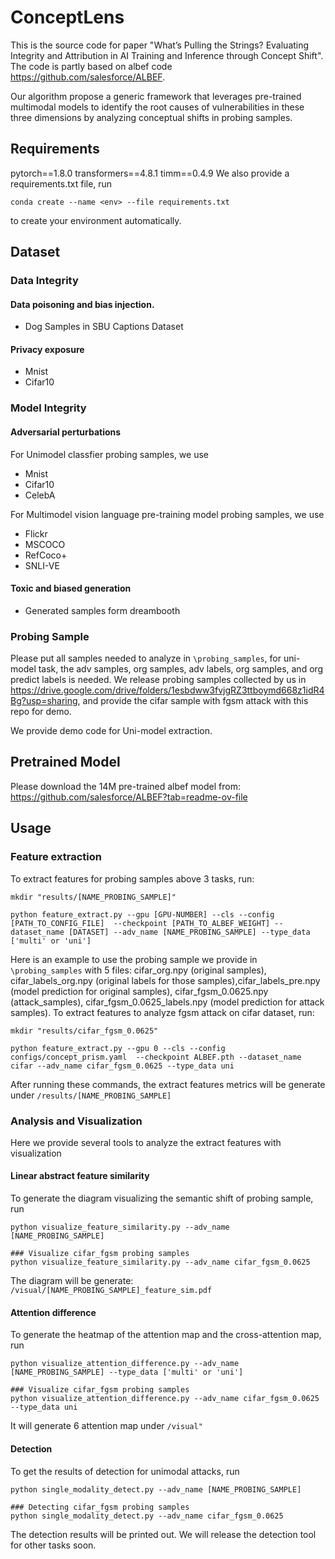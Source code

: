 # ConceptLens
This is the source code for paper "What’s Pulling the Strings? Evaluating Integrity and Attribution in AI Training and Inference through Concept Shift". The code is partly based on albef code https://github.com/salesforce/ALBEF.

Our algorithm propose a generic framework that leverages pre-trained multimodal models to identify the root causes of vulnerabilities in these three dimensions by analyzing conceptual shifts in probing samples. 

## Requirements
pytorch==1.8.0
transformers==4.8.1
timm==0.4.9
We also provide a requirements.txt file, run 
```
conda create --name <env> --file requirements.txt
```
to create your environment automatically.

## Dataset
### Data Integrity
#### Data poisoning and bias injection.
- Dog Samples in SBU Captions Dataset
  
#### Privacy exposure
- Mnist
- Cifar10

### Model Integrity
#### Adversarial perturbations
For Unimodel classfier probing samples, we use
- Mnist
- Cifar10
- CelebA

For Multimodel vision language pre-training model probing samples, we use
- Flickr
- MSCOCO
- RefCoco+
- SNLI-VE

#### Toxic and biased generation
- Generated samples form dreambooth

### Probing Sample 
Please put all samples needed to analyze in ```\probing_samples```, for uni-model task, the adv samples, org samples, adv labels, org samples, and org predict labels is needed. We release probing samples collected by us in https://drive.google.com/drive/folders/1esbdww3fvjgRZ3ttboymd668z1idR4Bg?usp=sharing, and provide the cifar sample with fgsm attack with this repo for demo.

We provide demo code for Uni-model extraction. 



## Pretrained Model 
Please download the 14M pre-trained albef model from: https://github.com/salesforce/ALBEF?tab=readme-ov-file

## Usage
### Feature extraction
To extract features for probing samples above 3 tasks, run: 
```
mkdir "results/[NAME_PROBING_SAMPLE]"

python feature_extract.py --gpu [GPU-NUMBER] --cls --config [PATH_TO_CONFIG_FILE]  --checkpoint [PATH_TO_ALBEF_WEIGHT] --dataset_name [DATASET] --adv_name [NAME_PROBING_SAMPLE] --type_data ['multi' or 'uni']
```

Here is an example to use the probing sample we provide in  ```\probing_samples``` with 5 files:  cifar_org.npy (original samples), cifar_labels_org.npy (original labels for those samples),cifar_labels_pre.npy (model prediction for original samples),  cifar_fgsm_0.0625.npy (attack_samples), cifar_fgsm_0.0625_labels.npy (model prediction for attack samples). To extract features to analyze fgsm attack on cifar dataset, run:
```
mkdir "results/cifar_fgsm_0.0625"

python feature_extract.py --gpu 0 --cls --config configs/concept_prism.yaml  --checkpoint ALBEF.pth --dataset_name cifar --adv_name cifar_fgsm_0.0625 --type_data uni
```

After running these commands, the extract features metrics will be generate under ```/results/[NAME_PROBING_SAMPLE]```

### Analysis and Visualization
Here we provide several tools to analyze the extract features with visualization
#### Linear abstract feature similarity
To generate the diagram visualizing the semantic shift of probing sample, run
```
python visualize_feature_similarity.py --adv_name [NAME_PROBING_SAMPLE] 

### Visualize cifar_fgsm probing samples
python visualize_feature_similarity.py --adv_name cifar_fgsm_0.0625 
```
The diagram will be generate: ```/visual/[NAME_PROBING_SAMPLE]_feature_sim.pdf```
#### Attention difference
To generate the heatmap of the attention map and the cross-attention map, run
```
python visualize_attention_difference.py --adv_name [NAME_PROBING_SAMPLE] --type_data ['multi' or 'uni']

### Visualize cifar_fgsm probing samples
python visualize_attention_difference.py --adv_name cifar_fgsm_0.0625 --type_data uni
```
It will generate 6 attention map under  ```/visual"```
#### Detection
To get the results of detection for unimodal attacks, run
```
python single_modality_detect.py --adv_name [NAME_PROBING_SAMPLE] 

### Detecting cifar_fgsm probing samples
python single_modality_detect.py --adv_name cifar_fgsm_0.0625
```
The detection results will be printed out.
We will release the detection tool for other tasks soon.

